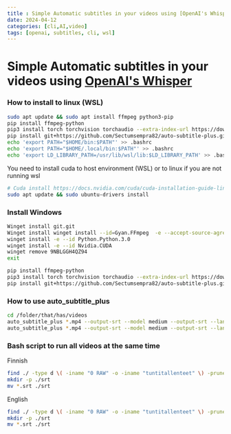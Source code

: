 ```yaml
---
title : Simple Automatic subtitles in your videos using [OpenAI's Whisper](https://openai.com/blog/whisper)
date: 2024-04-12
categories: [cli,AI,video]
tags: [openai, subtitles, cli, wsl]
---
```


# Simple Automatic subtitles in your videos using [OpenAI's Whisper](https://openai.com/blog/whisper)


### How to install to linux (WSL)
```bash
sudo apt update && sudo apt install ffmpeg python3-pip 
pip install ffmpeg-python
pip3 install torch torchvision torchaudio --extra-index-url https://download.pytorch.org/whl/cu116
pip install git+https://github.com/Sectumsempra82/auto-subtitle-plus.git
echo 'export PATH="$HOME/bin:$PATH"' >> .bashrc
echo 'export PATH="$HOME/.local/bin:$PATH"' >> .bashrc
echo 'export LD_LIBRARY_PATH=/usr/lib/wsl/lib:$LD_LIBRARY_PATH' >> .bashrc
```
You need to install cuda to host environment (WSL) or to linux if you are not running wsl
```bash
# Cuda install https://docs.nvidia.com/cuda/cuda-installation-guide-linux/ 
sudo apt update && sudo ubuntu-drivers install 
```


### Install Windows
```bash
Winget install git.git
Winget install winget install --id=Gyan.FFmpeg  -e --accept-source-agreements
winget install -e --id Python.Python.3.0
winget install -e --id Nvidia.CUDA
winget remove 9NBLGGH4QZ94
exit
```
```bash
pip install ffmpeg-python
pip3 install torch torchvision torchaudio --extra-index-url https://download.pytorch.org/whl/cu116
pip install git+https://github.com/Sectumsempra82/auto-subtitle-plus.git
```

### How to use auto_subtitle_plus
```bash
cd /folder/that/has/videos
auto_subtitle_plus *.mp4 --output-srt --model medium --output-srt --language Finnish
auto_subtitle_plus *.mp4 --output-srt --model medium --output-srt --language English
```
### Bash script to run all videos at the same time 

Finnish
```bash
find ./ -type d \( -iname "0 RAW" -o -iname "tuntitallenteet" \) -prune -o -type f \( -iname "*.mkv" -o -iname "*.mp4" \) -exec sh -c 'for file; do if [ -f "$(basename "${file%.*}.srt")" ] || [ -f "./srt/$(basename "${file%.*}.srt")" ]; then echo "The file already exists $file"; else auto_subtitle_plus --output-srt --model medium --language Finnish "$file"; fi; done' _ {} \+
mkdir -p ./srt
mv *.srt ./srt
```

English

```bash
find ./ -type d \( -iname "0 RAW" -o -iname "tuntitallenteet" \) -prune -o -type f \( -iname "*.mkv" -o -iname "*.mp4" \) -exec sh -c 'for file; do if [ -f "$(basename "${file%.*}.srt")" ] || [ -f "./srt/$(basename "${file%.*}.srt")" ]; then echo "The file already exists $file"; else auto_subtitle_plus --output-srt --model medium --language English "$file"; fi; done' _ {} \+
mkdir -p ./srt
mv *.srt ./srt
```